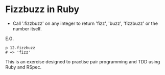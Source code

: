 # Fizzbuzz in Ruby

- Call '.fizzbuzz' on any integer to return 'fizz', 'buzz', 'fizzbuzz' or the number itself.

E.G.
```
p 12.fizzbuzz 
# => 'fizz'
```


This is an exercise designed to practise pair programming and TDD using Ruby and RSpec.
